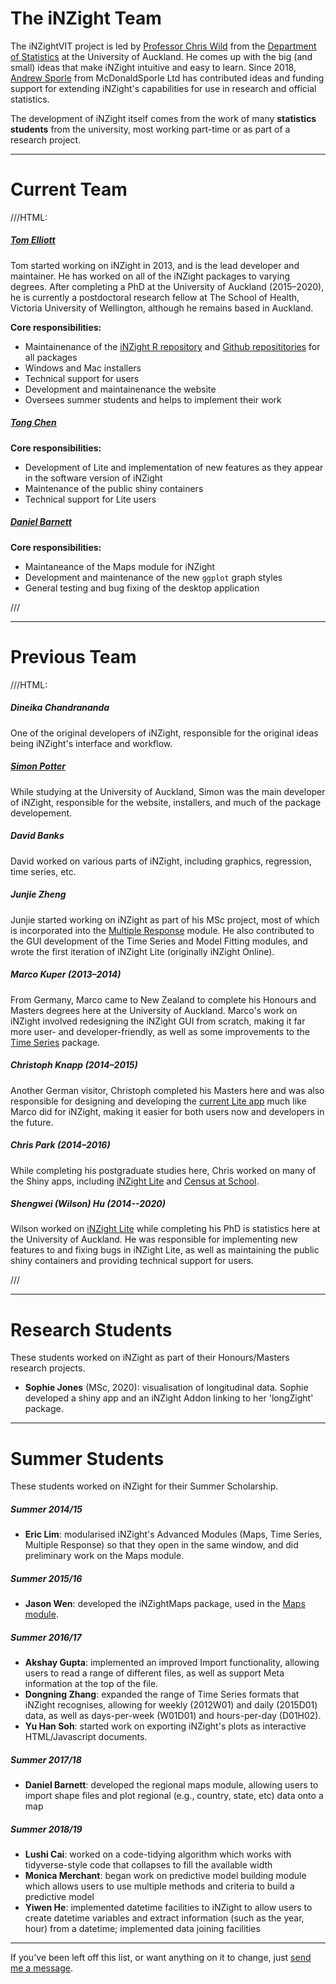 # The iNZight Team

The iNZightVIT project is led by [Professor Chris Wild](https://www.stat.auckland.ac.nz/~wild/)
from the [Department of Statistics](https://www.stat.auckland.ac.nz) at the University of Auckland. He comes up with the big (and small) ideas that make iNZight intuitive and easy to learn. Since 2018, [Andrew Sporle](https://unidirectory.auckland.ac.nz/profile/a-sporle) from McDonaldSporle Ltd has contributed ideas and funding support for extending iNZight's capabilities for use in research and official statistics.


The development of iNZight itself comes from the work of many __statistics students__ from the university, most working part-time or as part of a research project.

***
# Current Team

///HTML:
<div class="row">
  <div class="col-md-6">
    <h5><a href="http://tomelliott.co.nz">Tom Elliott</a></h5>
    <p>
      Tom started working on iNZight in 2013, and is the lead developer and maintainer.
      He has worked on all of the iNZight packages to varying degrees.
      After completing a PhD at the University of Auckland (2015&ndash;2020), he is currently a postdoctoral research fellow at The School of Health, Victoria University of Wellington, although he remains based in Auckland.
    </p>
    <p><strong>Core responsibilities:</strong></p>
    <ul>
      <li>Maintainenance of the <a href="http://r.docker.stat.auckland.ac.nz/R">iNZight R repository</a>
        and <a href="https://github.com/iNZightVIT">Github reposititories</a> for all packages</li>
      <li>Windows and Mac installers</li>
      <li>Technical support for users</li>
      <li>Development and maintainenance the website</li>
      <li>Oversees summer students and helps to implement their work</li>
    </ul>
  </div>

  <div class="col-md-6">
    <h5><a href="https://unidirectory.auckland.ac.nz/profile/tche929">Tong Chen</a></h5>
    <p><strong>Core responsibilities:</strong></p>
    <ul>
      <li>Development of Lite and implementation of new features as they appear in the software version of iNZight</li>
      <li>Maintenance of the public shiny containers</li>
      <li>Technical support for Lite users</li>
    </ul>
  </div>
</div>

<div class="row">
  <div class="col-md-6">
    <h5><a href="">Daniel Barnett</a></h5>
    <p><strong>Core responsibilities:</strong></p>
    <ul>
      <li>Maintaneance of the Maps module for iNZight</li>
      <li>Development and maintenance of the new <code>ggplot</code> graph styles
      <li>General testing and bug fixing of the desktop application</li>
    </ul>
  </div>
</div>
///


***
# Previous Team

///HTML:
<div class="row">
  <div class="col-md-4">
    <h5><strong>Dineika Chandrananda</strong></h5>
    <p>
      One of the original developers of iNZight, responsible for the original ideas being iNZight's interface
      and workflow.
    </p>
  </div>
  <div class="col-md-4">
    <h5><strong><a href="http://sjp.co.nz">Simon Potter</a></strong></h5>
    <p>
      While studying at the University of Auckland, Simon was the main developer of iNZight,
      responsible for the website, installers, and much of the package developement.
    </p>
  </div>
  <div class="col-md-4">
    <h5><strong>David Banks</strong></h5>
    <p>
      David worked on various parts of iNZight, including graphics, regression, time series, etc.
    </p>
  </div>
</div>
<div class="row">
  <div class="col-md-5 col-md-push-1">
    <h5><strong>Junjie Zheng</strong></h5>
    <p>
      Junjie started working on iNZight as part of his MSc project,
      most of which is incorporated into the
      <a href="https://github.com/iNZightVIT/iNZightMR">Multiple Response</a> module.
      He also contributed to the GUI development of the Time Series and Model Fitting modules,
      and wrote the first iteration of iNZight Lite (originally iNZight Online).
    </p>
  </div>
  <div class="col-md-5 col-md-push-1">
    <h5><strong>Marco Kuper</strong> (2013&ndash;2014)</h5>
    <p>
      From Germany, Marco came to New Zealand to complete his Honours and Masters degrees here at the University of Auckland. Marco's work on iNZight involved redesigning the iNZight GUI from scratch, making it far more user- and developer-friendly, as well as some improvements to the
      <a href="https://github.com/iNZightVIT/iNZightTS">Time Series</a> package.
    </p>
  </div>
</div>
<div class="row">
  <div class="col-md-4">
    <h5><strong>Christoph Knapp</strong> (2014&ndash;2015)</h5>
    <p>
      Another German visitor, Christoph completed his Masters here and was also responsible for designing and
      developing the <a href="http://lite.docker.stat.auckland.ac.nz">current Lite app</a> much like Marco did for iNZight, making it easier for both users now and developers in the future.
    </p>
  </div>
  <div class="col-md-4">
    <h5><strong>Chris Park</strong> (2014&ndash;2016)</h5>
    <p>
      While completing his postgraduate studies here, Chris worked on many of the Shiny apps,
      including <a href="http://lite.docker.stat.auckland.ac.nz">iNZight Lite</a> and
      <a href="http://cas.docker.stat.auckland.ac.nz">Census at School</a>.
    </p>
  </div>

  <div class="col-md-4">
    <h5><strong>Shengwei (Wilson) Hu</strong> (2014--2020)</h5>
    <p>
      Wilson worked on <a href="http://lite.docker.stat.auckland.ac.nz">iNZight Lite</a> while completing his PhD is statistics here at the University of Auckland. He was responsible for implementing new features to and fixing bugs in iNZight Lite, as well as maintaining the public shiny containers and providing technical support for users.
    </p>
  </div>
</div>
///

***
# Research Students

These students worked on iNZight as part of their Honours/Masters research projects.

- __Sophie Jones__ (MSc, 2020): visualisation of longitudinal data. Sophie developed a shiny app and an iNZight Addon linking to her 'longZight' package.

***
# Summer Students

These students worked on iNZight for their Summer Scholarship.

##### Summer 2014/15

- __Eric Lim__: modularised iNZight's Advanced Modules (Maps, Time Series, Multiple Response)
  so that they open in the same window, and did preliminary work on the Maps module.

##### Summer 2015/16

- __Jason Wen__: developed the iNZightMaps package, used in the [Maps module](../../user_guides/add_ons/?topic=maps).

##### Summer 2016/17

- __Akshay Gupta__: implemented an improved Import functionality, allowing users to read a range of different files, as well as support Meta information at the top of the file.
- __Dongning Zhang__: expanded the range of Time Series formats that iNZight recognises, allowing for weekly (2012W01) and daily (2015D01) data, as well as days-per-week (W01D01) and hours-per-day (D01H02).
- __Yu Han Soh__: started work on exporting iNZight's plots as interactive HTML/Javascript documents.

##### Summer 2017/18

- __Daniel Barnett__: developed the regional maps module, allowing users to import shape files and plot regional (e.g., country, state, etc) data onto a map

##### Summer 2018/19

- __Lushi Cai__: worked on a code-tidying algorithm which works with tidyverse-style code that collapses to fill the available width
- __Monica Merchant__: began work on predictive model building module which allows users to use multiple methods and criteria to build a predictive model
- __Yiwen He__: implemented datetime facilities to iNZight to allow users to create datetime variables and extract information (such as the year, hour) from a datetime; implemented data joining facilities


***

If you've been left off this list, or want anything on it to change, just <a href="mailto:inzight_support@stat.auckland.ac.nz?subject=Change my iNZight Team information">send me a message</a>.
